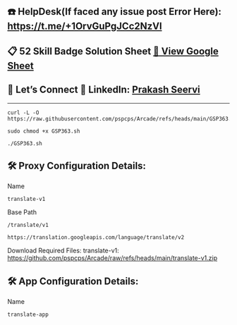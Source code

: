 ## ☎️ HelpDesk(If faced any issue post Error Here): https://t.me/+1OrvGuPgJCc2NzVl

## 📋 52 Skill Badge Solution Sheet [📄 View Google Sheet](https://docs.google.com/spreadsheets/d/1UY1yh_xCRGealyBqSAejjkBSdgjqEj5M_XIQmveGJnU/edit?gid=0#gid=0)


## 🔗 Let’s Connect 👤 **LinkedIn**: [Prakash Seervi](https://www.linkedin.com/in/prakashseervi63/)


---
```
curl -L -O https://raw.githubusercontent.com/pspcps/Arcade/refs/heads/main/GSP363.sh

sudo chmod +x GSP363.sh

./GSP363.sh
```

## 🛠️ Proxy Configuration Details:

Name	
``` 
translate-v1
```
Base Path	
```
/translate/v1
```

```
https://translation.googleapis.com/language/translate/v2
```


Download Required Files:
translate-v1: https://github.com/pspcps/Arcade/raw/refs/heads/main/translate-v1.zip

## 🛠️ App Configuration Details:

Name	
```
translate-app
```